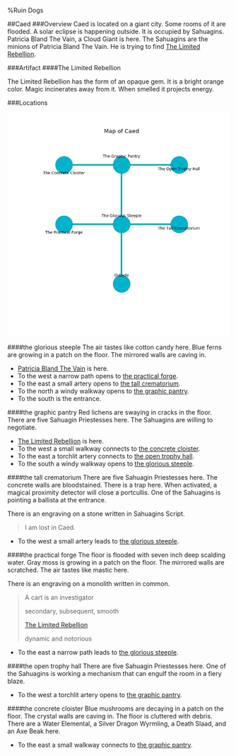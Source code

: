 %Ruin Dogs

##Caed
###Overview
Caed is located on a giant city. Some rooms of it are flooded. A solar eclipse is happening outside. It is occupied by Sahuagins. <a name="Patricia-Bland-The-Vain"></a>Patricia Bland The Vain, a Cloud Giant is here. The Sahuagins are the minions of Patricia Bland The Vain. He  is trying to find [The Limited Rebellion](#The-Limited-Rebellion). 



###Artifact
####<a name="The-Limited-Rebellion"></a>The Limited Rebellion


The Limited Rebellion has the form of an opaque gem. It is a bright orange color. Magic incinerates away from it. When smelled it projects energy. 





###Locations


![](../v2/images/Caed.png)

####<a name="the-glorious-steeple"></a>the glorious steeple
The air tastes like cotton candy here. Blue ferns are growing in a patch on the floor. The mirrored walls are caving in. 



* [Patricia Bland The Vain](#Patricia-Bland-The-Vain) is here.
* To the west a narrow path opens to [the practical forge](#the-practical-forge).
* To the east a small artery opens to [the tall crematorium](#the-tall-crematorium).
* To the north a windy walkway opens to [the graphic pantry](#the-graphic-pantry).
* To the south is the entrance.


####<a name="the-graphic-pantry"></a>the graphic pantry
Red lichens are swaying in cracks in the floor. There are five Sahuagin Priestesses here. The Sahuagins are willing to negotiate. 



* [The Limited Rebellion](#The-Limited-Rebellion) is here.
* To the west a small walkway connects to [the concrete cloister](#the-concrete-cloister).
* To the east a torchlit artery connects to [the open trophy hall](#the-open-trophy-hall).
* To the south a windy walkway opens to [the glorious steeple](#the-glorious-steeple).


####<a name="the-tall-crematorium"></a>the tall crematorium
There are five Sahuagin Priestesses here. The concrete walls are bloodstained. There is a trap here. When activated, a magical proximity detector will close a portcullis. One of the Sahuagins is pointing a ballista at the entrance. 

There is an engraving on a stone written in Sahuagins Script. 

> I am lost in Caed.
>


* To the west a small artery leads to [the glorious steeple](#the-glorious-steeple).


####<a name="the-practical-forge"></a>the practical forge
The floor is flooded with seven inch deep scalding water. Gray moss is growing in a patch on the floor. The mirrored walls are scratched. The air tastes like mastic here. 

There is an engraving on a monolith written in common. 

> A cart is an investigator
>
> secondary, subsequent, smooth
>
> [The Limited Rebellion](#The-Limited-Rebellion)
>
> dynamic and notorious
>


* To the east a narrow path leads to [the glorious steeple](#the-glorious-steeple).


####<a name="the-open-trophy-hall"></a>the open trophy hall
There are five Sahuagin Priestesses here. One of the Sahuagins is working a mechanism that can engulf the room in a fiery blaze. 



* To the west a torchlit artery opens to [the graphic pantry](#the-graphic-pantry).


####<a name="the-concrete-cloister"></a>the concrete cloister
Blue mushrooms are decaying in a patch on the floor. The crystal walls are caving in. The floor is cluttered with debris. There are a Water Elemental, a Silver Dragon Wyrmling, a Death Slaad, and an Axe Beak here. 



* To the east a small walkway connects to [the graphic pantry](#the-graphic-pantry).


